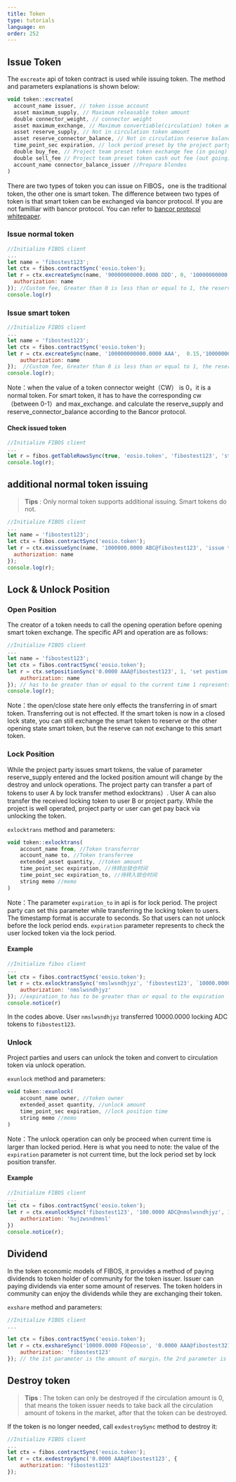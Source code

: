 ```yaml
---
title: Token
type: tutorials
language: en
order: 252
---
```


## Issue Token

The `excreate` api of token contract is used while issuing token. The method and parameters explanations is shown below:

```javascript
void token::excreate(
  account_name issuer, // token issue account
  asset maximum_supply, // Maximum releasable token amount
  double connector_weight, // connector weight
  asset maximum_exchange, // Maximum convertiable(circulation) token amount
  asset reserve_supply, // Not in circulation token amount
  asset reserve_connector_balance, // Not in circulation reserve balance
  time_point_sec expiration, // lock period preset by the project party
  double buy_fee, // Project team preset token exchange fee (in going)
  double sell_fee // Project team preset token cash out fee (out going)  
  account_name connector_balance_issuer //Prepare blondes
)
```

There are two types of token you can issue on FIBOS，one is the traditional token, the other one is smart token. The difference between two types of token is that smart token can be exchanged via bancor protocol. If you are not familliar with bancor protocol. You can refer to [bancor protocol whitepaper](https://www.bancor.network/whitepaper).

### Issue normal token

```javascript
//Initialize FIBOS client
...
let name = 'fibostest123';
let ctx = fibos.contractSync('eosio.token');
let r = ctx.excreateSync(name, '90000000000.0000 DDD', 0, '10000000000.0000 DDD', '3000000000.0000 DDD', '90000.0000 FO', '2018-10-29T18:54:00', 0, 0, 'eosio', {
  authorization: name
}); //Custom fee, Greater than 0 is less than or equal to 1, the reserve here is FO, so reserve publisher to fill in eosio
console.log(r)
```

### Issue smart token

```javascript
//Initialize FIBOS client
...
let name = 'fibostest123';
let ctx = fibos.contractSync('eosio.token');
let r = ctx.excreateSync(name, '100000000000.0000 AAA',  0.15,'10000000000.0000 AAA', '3000000000.0000 AAA', '90000.0000 FO', '2018-10-29T18:54:00', 0, 0, 'eosio',{
    authorization: name
});  //Custom fee, Greater than 0 is less than or equal to 1, the reserve here is FO, so reserve publisher to fill in eosio
console.log(r);
```

Note：when the value of a token connector weight（CW） is 0，it is a normal token. For smart token, it has to have the corresponding cw（between 0-1）and max_exchange. and calculate the reserve_supply and reserve_connector_balance according to the Bancor protocol.

#### Check issued token

```javascript
//Initialize FIBOS client
...
let r = fibos.getTableRowsSync(true, 'eosio.token', 'fibostest123', 'stats');//the 1st parameter is whther shows in clear text，2nd is the contract name，3rd is FIBOS account name, 4th is the table name.
console.log(r);
```



## additional normal token issuing

> **Tips** : Only normal token supports additional issuing. Smart tokens do not.

```javascript
//Initialize FIBOS client
...
let name = 'fibostest123';
let ctx = fibos.contractSync('eosio.token');
let r = ctx.exissueSync(name, '1000000.0000 ABC@fibostest123', 'issue to fibostest123', {
  authorization: name
});
console.log(r);
```



## Lock & Unlock Position

### Open Position

The creator of a token needs to call the opening operation before opening smart token exchange. The specific API and operation are as follows:

```javascript
//Initialize FIBOS client
...
let name = 'fibostest123';
let ctx = fibos.contractSync('eosio.token');
let r = ctx.setpositionSync('0.0000 AAA@fibostest123', 1, 'set postion state to true', {
    authorization: name
}); // has to be greater than or equal to the current time 1 represents to openning，0 represents to closed.
console.log(r);
```

Note：the open/close state here only effects the transferring in of smart token. Transferring out is not effected. If the smart token is now in a closed lock state, you can still exchange the smart token to reserve or the other opening state smart token, but the reserve can not exchange to this smart token. 

### Lock Position

While the project party issues smart tokens, the value of parameter reserve_supply entered and the locked position amount will change by the destroy and unlock operations. The project party can transfer a part of tokens to user A by lock transfer method exlocktrans）. User A can also transfer the received locking token to user B or project party. While the project is well operated, project party or user can get pay back via unlocking the token.

`exlocktrans`  method and parameters:

```javascript
void token::exlocktrans(
    account_name from, //Token transferror
    account_name to, //Token transferree
    extended_asset quantity, //token amount
    time_point_sec expiration, //待转出锁仓时间
    time_point_sec expiration_to, //待转入锁仓时间
    string memo //memo
)
```

Note：The parameter `expiration_to` in api is for lock period. The project party can set this parameter while transferring the locking token to users. The timestamp format is accurate to seconds. So that users can not unlock before the lock period ends. `expiration` parameter represents to check the user locked token via the lock period. 

#### Example

```javascript
//Initialize fibos client
...
let ctx = fibos.contractSync('eosio.token');
let r = ctx.exlocktransSync('nmslwsndhjyz', 'fibostest123', `10000.0000 ADC@nmslwsndhjyz`, '2018-10-29T18:54:00', '2018-10-29T18:54:00', `lock transfer to fibostest123`, {
    authorization: 'nmslwsndhjyz'
}); //expiration_to has to be greater than or equal to the expiration
console.notice(r)
```

In the codes above. User `nmslwsndhjyz` transferred 10000.0000 locking ADC tokens to `fibostest123`. 

### Unlock

Project parties and users can unlock the token and convert to circulation token via unlock operation. 

`exunlock` method and parameters: 

```javascript
void token::exunlock(
    account_name owner, //token owner
    extended_asset quantity, //unlock amount
    time_point_sec expiration, //lock position time
    string memo //memo
)
```

Note：The unlock operation can only be proceed when current time is larger than locked period. Here is what you need to note: the value of the `expiration` parameter is not current time, but the lock period set by lock position transfer.

#### Example

```javascript
//Initialize FIBOS client
...
let ctx = fibos.contractSync('eosio.token');
let r = ctx.exunlockSync('fibostest123', '100.0000 ADC@nmslwsndhjyz', 1537960501, 'unlock 100.0000 ADC', {
    authorization: 'hujzwsndnmsl'
})
console.notice(r);
```



## Dividend

In the token economic models of FIBOS, it provides a method of paying dividends to token holder of community for the token issuer. Issuer can paying dividends via enter some amount of reserves. The token holders in community can enjoy the dividends while they are exchanging their token. 

`exshare` method and parameters:

```javascript
//Initialize FIBOS client
...

let ctx = fibos.contractSync('eosio.token');
let r = ctx.exshareSync('10000.0000 FO@eosio', '0.0000 AAA@fibostest321', 'share 10000.0000 FO to token holders',{
    authorization: 'fibostest123'
}); // the 1st parameter is the amount of margin，the 2rd parameter is the smart token that takes apart in dividends. the 3rd parameter is memo.
```



## Destroy token

> **Tips** : The token can only be destroyed if the circulation amount is 0, that means the token issuer needs to take back all the circulation amount of tokens in the market, after that the token can be destroyed.

If the token is no longer needed, call `exdestroySync` method to destroy it:

```javascript
//Initialize FIBOS client
...
let ctx = fibos.contractSync('eosio.token');
let r = ctx.exdestroySync('0.0000 AAA@fibostest123', {
    authorization: 'fibostest123'
});
```
